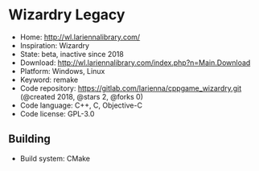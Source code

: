 # Wizardry Legacy

- Home: http://wl.lariennalibrary.com/
- Inspiration: Wizardry
- State: beta, inactive since 2018
- Download: http://wl.lariennalibrary.com/index.php?n=Main.Download
- Platform: Windows, Linux
- Keyword: remake
- Code repository: https://gitlab.com/larienna/cppgame_wizardry.git (@created 2018, @stars 2, @forks 0)
- Code language: C++, C, Objective-C
- Code license: GPL-3.0

## Building

- Build system: CMake
